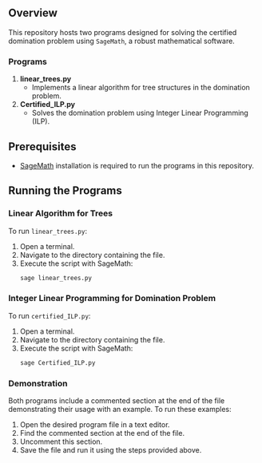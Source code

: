 ## Overview
This repository hosts two programs designed for solving the certified domination problem using `SageMath`, a robust mathematical software.

### Programs
1. **linear_trees.py**
   - Implements a linear algorithm for tree structures in the domination problem.
2. **Certified_ILP.py**
   - Solves the domination problem using Integer Linear Programming (ILP).

## Prerequisites
- [SageMath](https://www.sagemath.org/) installation is required to run the programs in this repository.

## Running the Programs

### Linear Algorithm for Trees
To run `linear_trees.py`:
1. Open a terminal.
2. Navigate to the directory containing the file.
3. Execute the script with SageMath:
   ```bash
   sage linear_trees.py
   
###   Integer Linear Programming for Domination Problem
To run `certified_ILP.py`:

1. Open a terminal.
2. Navigate to the directory containing the file.
3. Execute the script with SageMath:
    ```bash
   sage Certified_ILP.py
    
### Demonstration
Both programs include a commented section at the end of the file demonstrating their usage with an example. To run these examples:

1. Open the desired program file in a text editor.
2. Find the commented section at the end of the file.
3. Uncomment this section.
4. Save the file and run it using the steps provided above.

